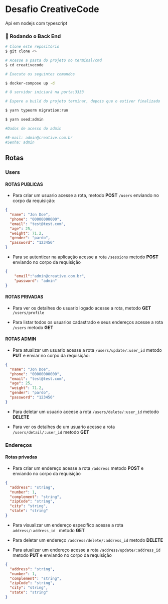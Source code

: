 # Desafio CreativeCode

Api em nodejs com typescript

### 🎲 Rodando o Back End

```bash
# Clone este repositório
$ git clone <>

# Acesse a pasta do projeto no terminal/cmd
$ cd creativecode

# Execute os seguintes comandos

$ docker-compose up -d

# O servidor iniciará na porta:3333

# Espere a build do projeto terminar, depois que o estiver finalizado

$ yarn typeorm migration:run

$ yarn seed:admin

#Dados de acesso do admin

#E-mail: admin@creative.com.br
#Senha: admin

```
## Rotas
### Users

#### ROTAS PUBLICAS
* Para criar um usuario acesse a rota, metodo **POST** ```/users``` enviando no corpo da requisição:
```json
{
  "name": "Jon Doe",
  "phone": "00000000000",
  "email": "test@test.com",
  "age": 25,
  "weight": 71.2,
  "gender": "pardo",
  "password": "123456"
}
```

* Para se autenticar na aplicação acesse a rota ```/sessions``` metodo **POST** enviando no corpo da requisição

```json
{
	"email":"admin@creative.com.br",
	"password": "admin"
}
```

#### ROTAS PRIVADAS
* Para ver os detalhes do usuario logado acesse a rota, metodo **GET** ```/users/profile```

* Para listar todos os usuarios cadastrado e seus endereços acesse a rota ```/users``` metodo **GET**

#### ROTAS ADMIN

* Para atualizar um usuario acesse a rota ```/users/update/:user_id``` metodo **PUT** e enviar no corpo da requisição:

```json
{
  "name": "Jon Doe",
  "phone": "00000000000",
  "email": "test@test.com",
  "age": 25,
  "weight": 71.2,
  "gender": "pardo",
  "password": "123456"
}
```
* Para deletar um usuario aceese a rota ```/users/delete/:user_id``` metodo **DELETE**

* Para ver os detalhes de um usuario acesse a rota ```/users/detail/:user_id``` metodo **GET**

### Endereços
#### Rotas privadas

* Para criar um endereço acesse a rota ```/address``` metodo **POST** e enviando no corpo da requisição

```json
{
  "address": "string",
  "number": 1,
  "complement": "string",
  "zipCode": "string",
  "city": "string",
  "state": "string"
}
```
* Para visualizar um endereço específico acesse a rota ```address/:address_id ``` metodo **GET**

* Para deletar um endereço ```/address/delete/:address_id``` metodo **DELETE**

* Para atualizar um endereço acesse a rota ```/address/update/:address_id``` metodo **PUT** e enviando no corpo da requisição

```json
{
  "address": "string",
  "number": 1,
  "complement": "string",
  "zipCode": "string",
  "city": "string",
  "state": "string"
}
```
